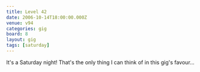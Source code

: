 ```yaml
---
title: Level 42
date: 2006-10-14T18:00:00.000Z
venue: v94
categories: gig
board: 8
layout: gig
tags: [saturday]
---
```

It's a Saturday night! That's the only thing I can think of in this gig's favour...